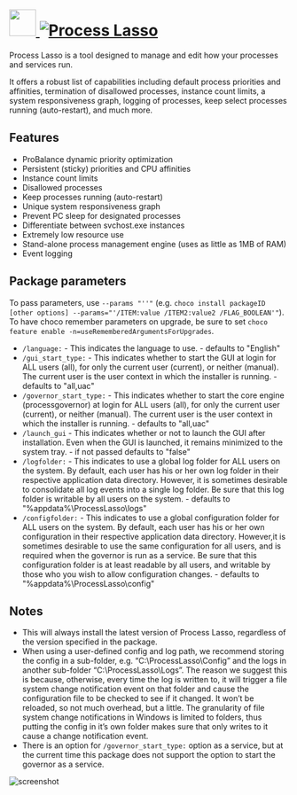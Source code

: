 # [<img src="https://cdn.jsdelivr.net/gh/JourneyOver/chocolatey-packages@c28e2ded32fc8910b6227c10fdaf5cd0c17091c3/icons/plasso.png" height="48" width="48" /> ![Process Lasso](https://img.shields.io/chocolatey/v/plasso.svg?label=Process%20Lasso&style=for-the-badge)](https://chocolatey.org/packages/plasso)

Process Lasso is a tool designed to manage and edit how your processes and services run.

It offers a robust list of capabilities including default process priorities and affinities, termination of disallowed processes, instance count limits, a system responsiveness graph, logging of processes, keep select processes running (auto-restart), and much more.

## Features

- ProBalance dynamic priority optimization
- Persistent (sticky) priorities and CPU affinities
- Instance count limits
- Disallowed processes
- Keep processes running (auto-restart)
- Unique system responsiveness graph
- Prevent PC sleep for designated processes
- Differentiate between svchost.exe instances
- Extremely low resource use
- Stand-alone process management engine (uses as little as 1MB of RAM)
- Event logging

## Package parameters

To pass parameters, use `--params "''"` (e.g. `choco install packageID [other options] --params="'/ITEM:value /ITEM2:value2 /FLAG_BOOLEAN'"`).
To have choco remember parameters on upgrade, be sure to set `choco feature enable -n=useRememberedArgumentsForUpgrades`.

- `/language:` - This indicates the language to use. - defaults to "English"
- `/gui_start_type:` - This indicates whether to start the GUI at login for ALL users (all), for only the current user (current), or neither (manual). The current user is the user context in which the installer is running. - defaults to "all,uac"
- `/governor_start_type:` - This indicates whether to start the core engine (processgovernor) at login for ALL users (all), for only the current user (current), or neither (manual). The current user is the user context in which the installer is running. - defaults to "all,uac"
- `/launch_gui` - This indicates whether or not to launch the GUI after installation. Even when the GUI is launched, it remains minimized to the system tray. - if not passed defaults to "false"
- `/logfolder:` - This indicates to use a global log folder for ALL users on the system. By default, each user has his or her own log folder in their respective application data directory. However, it is sometimes desirable to consolidate all log events into a single log folder. Be sure that this log folder is writable by all users on the system. - defaults to "%appdata%\\ProcessLasso\\logs"
- `/configfolder:` - This indicates to use a global configuration folder for ALL users on the system. By default, each user has his or her own configuration in their respective application data directory. However,it is sometimes desirable to use the same configuration for all users, and is required when the governor is run as a service. Be sure that this configuration folder is at least readable by all users, and writable by those who you wish to allow configuration changes. - defaults to "%appdata%\\ProcessLasso\\config"

## Notes

- This will always install the latest version of Process Lasso, regardless of the version specified in the package.
- When using a user-defined config and log path, we recommend storing the config in a sub-folder, e.g. “C:\\ProcessLasso\\Config” and the logs in another sub-folder “C:\\ProcessLasso\\Logs”. The reason we suggest this is because, otherwise, every time the log is written to, it will trigger a file system change notification event on that folder and cause the configuration file to be checked to see if it changed. It won’t be reloaded, so not much overhead, but a little. The granularity of file system change notifications in Windows is limited to folders, thus putting the config in it’s own folder makes sure that only writes to it cause a change notification event.
- There is an option for `/governor_start_type:` option as a service, but at the current time this package does not support the option to start the governor as a service.

![screenshot](https://raw.githubusercontent.com/JourneyOver/chocolatey-packages/master/readme_imgs/plasso.png)
